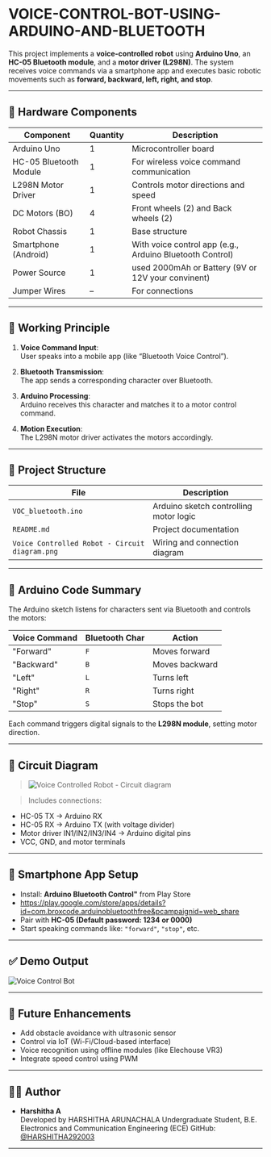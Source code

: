 # VOICE-CONTROL-BOT-USING-ARDUINO-AND-BLUETOOTH

This project implements a **voice-controlled robot** using **Arduino Uno**, an **HC-05 Bluetooth module**, and a **motor driver (L298N)**. The system receives voice commands via a smartphone app and executes basic robotic movements such as **forward, backward, left, right, and stop**.

---

## 🔧 Hardware Components

| Component           | Quantity | Description                              |
|---------------------|----------|------------------------------------------|
| Arduino Uno         | 1        | Microcontroller board                    |
| HC-05 Bluetooth Module | 1     | For wireless voice command communication |
| L298N Motor Driver  | 1        | Controls motor directions and speed      |
| DC Motors (BO)      | 4        | Front wheels (2) and Back wheels (2)     |
| Robot Chassis       | 1        | Base structure                           |
| Smartphone (Android)| 1        | With voice control app (e.g., Arduino Bluetooth Control) |
| Power Source        | 1        | used 2000mAh or Battery (9V or 12V your convinent) |
| Jumper Wires        | –        | For connections                         |

---

## 🧠 Working Principle

1. **Voice Command Input**:  
   User speaks into a mobile app (like “Bluetooth Voice Control”).
   
2. **Bluetooth Transmission**:  
   The app sends a corresponding character over Bluetooth.

3. **Arduino Processing**:  
   Arduino receives this character and matches it to a motor control command.

4. **Motion Execution**:  
   The L298N motor driver activates the motors accordingly.

---

## 📂 Project Structure

| File                  | Description                          |
|------------------------|--------------------------------------|
| `VOC_bluetooth.ino`        | Arduino sketch controlling motor logic |
| `README.md`            | Project documentation               |
| `Voice Controlled Robot - Circuit diagram.png`  | Wiring and connection diagram |

---

## 📝 Arduino Code Summary

The Arduino sketch listens for characters sent via Bluetooth and controls the motors:

| Voice Command | Bluetooth Char | Action         |
|---------------|----------------|----------------|
| "Forward"     | `F`            | Moves forward  |
| "Backward"    | `B`            | Moves backward |
| "Left"        | `L`            | Turns left     |
| "Right"       | `R`            | Turns right    |
| "Stop"        | `S`            | Stops the bot  |

Each command triggers digital signals to the **L298N module**, setting motor direction.

---

## 🔌 Circuit Diagram

> ![Voice Controlled Robot - Circuit diagram](https://github.com/user-attachments/assets/ecaa2d8e-1367-4015-a19f-7f45df50d67b)

> Includes connections:
- HC-05 TX → Arduino RX  
- HC-05 RX → Arduino TX (with voltage divider)  
- Motor driver IN1/IN2/IN3/IN4 → Arduino digital pins  
- VCC, GND, and motor terminals

---

## 📲 Smartphone App Setup

- Install: **Arduino Bluetooth Control"** from Play Store
- https://play.google.com/store/apps/details?id=com.broxcode.arduinobluetoothfree&pcampaignid=web_share
- Pair with **HC-05 (Default password: 1234 or 0000)**
- Start speaking commands like: `"forward"`, `"stop"`, etc.

---

## ✅ Demo Output

![Voice Control Bot](https://github.com/user-attachments/assets/34deee64-dc81-4a28-879a-61094ea07125)


---

## 🚀 Future Enhancements

- Add obstacle avoidance with ultrasonic sensor
- Control via IoT (Wi-Fi/Cloud-based interface)
- Voice recognition using offline modules (like Elechouse VR3)
- Integrate speed control using PWM

---

## 👩‍💻 Author

- **Harshitha A**  
 Developed by HARSHITHA ARUNACHALA Undergraduate Student, B.E. Electronics and Communication Engineering (ECE)
  GitHub: [@HARSHITHA292003](https://github.com/HARSHITHA292003)

---

